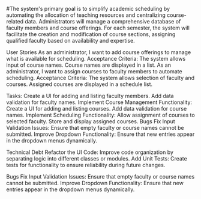#The system's primary goal is to simplify academic scheduling by automating the allocation of teaching resources and centralizing course-related data. Administrators will manage a comprehensive database of faculty members and course offerings. For each semester, the system will facilitate the creation and modification of course sections, assigning 
qualified faculty based on availability and expertise.

User Stories
As an administrator, I want to add course offerings to manage what is available for scheduling.
Acceptance Criteria: The system allows input of course names. Course names are displayed in a list.
As an administrator, I want to assign courses to faculty members to automate scheduling.
Acceptance Criteria: The system allows selection of faculty and courses. Assigned courses are displayed in a schedule list.

Tasks: 
Create a UI for adding and listing faculty members. Add data validation for faculty names. 
Implement Course Management Functionality: Create a UI for adding and listing courses. Add data validation for course names. 
Implement Scheduling Functionality: Allow assignment of courses to selected faculty. Store and display assigned courses.
Bugs Fix Input Validation Issues: Ensure that empty faculty or course names cannot be submitted. 
Improve Dropdown Functionality: Ensure that new entries appear in the dropdown menus dynamically.

Technical Debt
Refactor the UI Code: Improve code organization by separating logic into different classes or modules. 
Add Unit Tests: Create tests for functionality to ensure reliability during future changes.

Bugs
Fix Input Validation Issues: Ensure that empty faculty or course names cannot be submitted. 
Improve Dropdown Functionality: Ensure that new entries appear in the dropdown menus dynamically.
